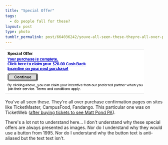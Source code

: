 ```yaml
---
title: "Special Offer"
tags:
  - do people fall for these?
layout: post
type: photo
tumblr_permalink: post/664036242/youve-all-seen-these-theyre-all-over-purchase
---
```


![](/img/posts/special-offer.gif)

You've all seen these. They're all over purchase confirmation pages on sites like TicketMaster, CampusFood, Fandango. This particular one was on TicketWeb ([after buying tickets to see Matt Pond PA](http://www.theindependentsf.com/calendar/event-detail/?tfly_event_id=7979)).

There's a lot not to understand here... I don't understand why these special offers are always presented as images. Nor do I understand why they would use a button from 1995. Nor do I understand why the button text is anti-aliased but the text text isn't.
